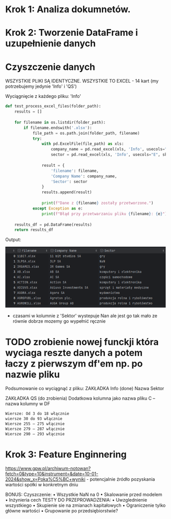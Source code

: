  
# Krok 1: Analiza dokumnetów.


# Krok 2: Tworzenie DataFrame i uzupełnienie danych
# Czyszczenie danych

WSZYSTKIE PLIKI SĄ IDENTYCZNE. WSZYSTKIE TO EXCEL - 14 kart (my potrzebujemy jedynie 'Info' i 'QS')

Wyciągnięcie z każdego pliku: 'Info'

```python
def test_process_excel_files(folder_path):
    results = []

    for filename in os.listdir(folder_path):
        if filename.endswith('.xlsx'):
            file_path = os.path.join(folder_path, filename)
            try:
                with pd.ExcelFile(file_path) as xls:
                    company_name = pd.read_excel(xls, 'Info', usecols="B", skiprows=1, nrows=1).values[0][0]
                    sector = pd.read_excel(xls, 'Info', usecols="E", skiprows=19, nrows=1).values[0][0]
                
                result = {
                    'filename': filename,
                    'Company Name': company_name,
                    'Sector': sector
                }
                results.append(result)
                
                print(f"Dane z {filename} zostały przetworzone.")
            except Exception as e:
                print(f"Błąd przy przetwarzaniu pliku {filename}: {e}")

    results_df = pd.DataFrame(results)
    return results_df
```
Output:

![img_2.png](resources/img_2.png)

* czasami w kolumnie z 'Sektor' wystepuje Nan ale jest go tak mało ze równie dobrze mozemy go wypełnić ręcznie


# TODO zrobienie nowej funckji która wyciaga reszte danych a potem łaczy z pierwszym df'em np. po nazwie pliku

Podsumowanie co wyciągnąć z pliku:
ZAKŁADKA Info (done)
    Nazwa
    Sektor


ZAKŁADKA QS (do zrobienia)
    Dodatkowa kolumna jako nazwa pliku
    C – nazwa kolumny w DF

    Wiersze: Od 3 do 18 włącznie
    wiersze 30 do 93 włącznie
    Wiersze 255 – 275 włącznie
    Wiersze 279 – 287 włącznie
    Wiersze 290 – 293 włącznie 

# Krok 3: Feature Enginnering
https://www.gpw.pl/archiwum-notowan?fetch=0&type=10&instrument=&date=10-01-2024&show_x=Poka%C5%BC+wyniki - potencjalnie źródło pozyskania wartości spółki w konkretnym dniu

BONUS:
Czyszczenie:
•	Wszystkie NaN na 0
•	Skalowanie przed modelem
•	Inżynieria cech 
TESTY DO PRZEPROWADZENIA:
•	Uwzglednienie wszystkiego
•	Skupienie sie na zmianach kapitałowych
•	Ograniczenie tylko główne wartości
•	Grupowanie po przedsiębiorstwie? 

